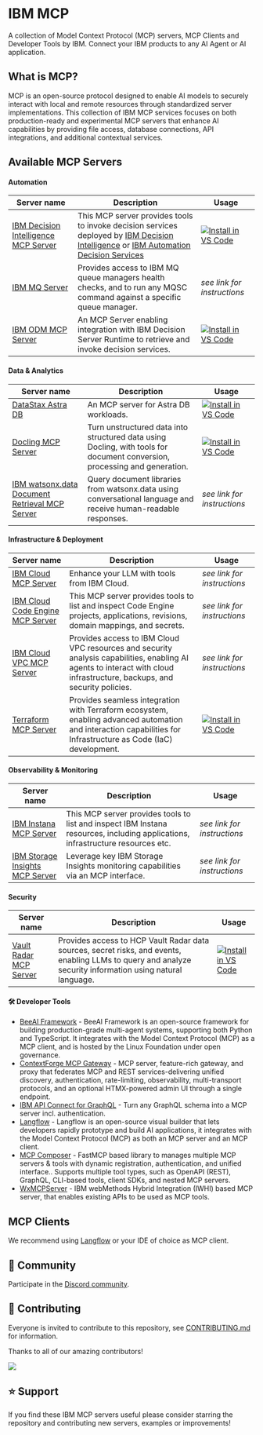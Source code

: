 # IBM MCP

A collection of Model Context Protocol (MCP) servers, MCP Clients and Developer Tools by IBM. Connect your IBM products to any AI Agent or AI application.

## What is MCP?

MCP is an open-source protocol designed to enable AI models to securely interact with local and remote resources through standardized server implementations. This collection of IBM MCP services focuses on both production-ready and experimental MCP servers that enhance AI capabilities by providing file access, database connections, API integrations, and additional contextual services.

## Available MCP Servers

#### Automation

| Server name | Description | Usage |
|---|---|---|
| [IBM Decision Intelligence MCP Server](https://github.com/DecisionsDev/decision-intelligence-mcp-server) | This MCP server provides tools to invoke decision services deployed by [IBM Decision Intelligence](https://www.ibm.com/products/decision-intelligence) or [IBM Automation Decision Services](https://www.ibm.com/products/automation-decision-services) | [![Install in VS Code](https://img.shields.io/badge/VS_Code-Install-0098FF?style=plastic&logo=visualstudiocode&logoColor=ffffff)](https://insiders.vscode.dev/redirect?url=vscode:mcp/install?%7B%22name%22%3A%22ibm-decision-intelligence-mcp-server%22%2C%22type%22%3A%22stdio%22%2C%22command%22%3A%22npx%22%2C%22args%22%3A%5B%22-y%22%2C%22di-mcp-server%22%5D%2C%22env%22%3A%7B%22APIKEY%22%3A%22%3CAPIKEY%3E%22%2C%22URL%22%3A%22https%3A%2F%2F%3CTENANT_NAME%3E.decision-prod-us-south.decision.saas.ibm.com%2Fads%2Fruntime%2Fapi%2Fv1%22%7D%7D)
| [IBM MQ Server](https://github.com/ibm-messaging/mq-mcp-server) | Provides access to IBM MQ queue managers health checks, and to run any MQSC command against a specific queue manager. | *see link for instructions* |
| [IBM ODM MCP Server](https://github.com/DecisionsDev/decision-mcp-server) | An MCP Server enabling integration with IBM Decision Server Runtime to retrieve and invoke decision services. | [![Install in VS Code](https://img.shields.io/badge/VS_Code-Install-0098FF?style=plastic&logo=visualstudiocode&logoColor=ffffff)](https://insiders.vscode.dev/redirect?url=vscode:mcp/install?%7B%22name%22%3A%22ibm-odm-mcp-server%22%2C%22type%22%3A%22stdio%22%2C%22command%22%3A%22uvx%22%2C%22args%22%3A%5B%22--from%22%2C%22git%2Bhttps%3A%2F%2Fgithub.com%2FDecisionsDev%2Fdecision-mcp-server%22%2C%22decision-mcp-server%22%5D%7D) |

#### Data & Analytics

| Server name | Description | Usage |
|---|---|---|
| [DataStax Astra DB](https://github.com/datastax/astra-db-mcp) | An MCP server for Astra DB workloads. | [![Install in VS Code](https://img.shields.io/badge/VS_Code-Install-0098FF?style=plastic&logo=visualstudiocode&logoColor=ffffff)](https://insiders.vscode.dev/redirect?url=vscode:mcp/install?%7B%22name%22%3A%22astra-db-mcp%22%2C%22type%22%3A%22stdio%22%2C%22command%22%3A%22npx%22%2C%22args%22%3A%5B%22-y%22%2C%22%40datastax%2Fastra-db-mcp-server%22%5D%2C%22env%22%3A%7B%22ASTRA_DB_APPLICATION_TOKEN%22%3A%22your_astra_db_token%22%2C%22ASTRA_DB_API_ENDPOINT%22%3A%22your_astra_db_endpoint%22%7D%7D) |
| [Docling MCP Server](https://github.com/docling-project/docling-mcp) | Turn unstructured data into structured data using Docling, with tools for document conversion, processing and generation. | [![Install in VS Code](https://img.shields.io/badge/VS_Code-Install-0098FF?style=plastic&logo=visualstudiocode&logoColor=ffffff)](https://insiders.vscode.dev/redirect?url=vscode:mcp/install?%7B%22name%22%3A%22docling-mcp-server%22%2C%22type%22%3A%22stdio%22%2C%22command%22%3A%22uvx%22%2C%22args%22%3A%5B%22--from%3Ddocling-mcp%22%2C%22docling-mcp-server%22%5D%7D) |
| [IBM watsonx.data Document Retrieval MCP Server](https://github.com/IBM/ibm-watsonxdata-dl-retrieval-mcp-server) | Query document libraries from watsonx.data using conversational language and receive human-readable responses. | *see link for instructions* |
  
#### Infrastructure & Deployment

| Server name | Description | Usage |
|---|---|---|
| [IBM Cloud MCP Server](https://ibm-cloud.github.io/mcp/) | Enhance your LLM with tools from IBM Cloud. | *see link for instructions* |
| [IBM Cloud Code Engine MCP Server](https://github.com/greyhoundforty/code-engine-mcp) | This MCP server provides tools to list and inspect Code Engine projects, applications, revisions, domain mappings, and secrets. | *see link for instructions* |
| [IBM Cloud VPC MCP Server](https://github.com/greyhoundforty/ibmcloud-vpc-mcp) | Provides access to IBM Cloud VPC resources and security analysis capabilities, enabling AI agents to interact with cloud infrastructure, backups, and security policies. | *see link for instructions* |
| [Terraform MCP Server](https://github.com/hashicorp/terraform-mcp-server) | Provides seamless integration with Terraform ecosystem, enabling advanced automation and interaction capabilities for Infrastructure as Code (IaC) development. | [![Install in VS Code](https://img.shields.io/badge/VS_Code-Install-0098FF?style=plastic&logo=visualstudiocode&logoColor=ffffff)](https://insiders.vscode.dev/redirect?url=vscode:mcp/install?%7B%22name%22%3A%22terraform-mcp-server%22%2C%22type%22%3A%22stdio%22%2C%22command%22%3A%22docker%22%2C%22args%22%3A%5B%22run%22%2C%22-i%22%2C%22--rm%22%2C%22hashicorp%2Fterraform-mcp-server%22%5D%7D) |

#### Observability & Monitoring

| Server name | Description | Usage |
|---|---|---|
| [IBM Instana MCP Server](https://github.com/instana/mcp-instana) | This MCP server provides tools to list and inspect IBM Instana resources, including applications, infrastructure resources etc. | *see link for instructions* |
| [IBM Storage Insights MCP Server](https://github.com/IBM/ibm-storageinsights-mcpserver) | Leverage key IBM Storage Insights monitoring capabilities via an MCP interface. | *see link for instructions* |

#### Security

| Server name | Description | Usage |
|---|---|---|
| [Vault Radar MCP Server](https://developer.hashicorp.com/hcp/docs/vault-radar/mcp-server/overview) |Provides access to HCP Vault Radar data sources, secret risks, and events, enabling LLMs to query and analyze security information using natural language. | [![Install in VS Code](https://img.shields.io/badge/VS_Code-Install-0098FF?style=plastic&logo=visualstudiocode&logoColor=ffffff)](https://insiders.vscode.dev/redirect?url=vscode:mcp/install?%7B%22name%22%3A%22vault-radar%22%2C%22type%22%3A%22stdio%22%2C%22command%22%3A%22docker%22%2C%22args%22%3A%5B%22run%22%2C%22--rm%22%2C%22-i%22%2C%22-e%22%2C%22HCP_PROJECT_ID%3D%3CHCP%20Project%20ID%3E%22%2C%22-e%22%2C%22HCP_CLIENT_ID%3D%3CHCP%20Service%20Principal%20Client%20ID%3E%22%2C%22-e%22%2C%22HCP_CLIENT_SECRET%3D%3CHCP%20Service%20Principal%20Client%20Secret%3E%22%2C%22hashicorp%2Fvault-radar-mcp-server%3A%3Ctag%3E%22%5D%7D) |

#### 🛠️ Developer Tools

- [BeeAI Framework](https://framework.beeai.dev/integrations/mcp) - BeeAI Framework is an open-source framework for building production-grade multi-agent systems, supporting both Python and TypeScript. It integrates with the Model Context Protocol (MCP) as a MCP client, and is hosted by the Linux Foundation under open governance.
- [ContextForge MCP Gateway](https://github.com/IBM/mcp-context-forge) - MCP server, feature-rich gateway, and proxy that federates MCP and REST services-delivering unified discovery, authentication, rate-limiting, observability, multi-transport protocols, and an optional HTMX-powered admin UI through a single endpoint.
- [IBM API Connect for GraphQL](https://www.ibm.com/docs/en/api-connect-graphql/saas?topic=directives-directive-tool) - Turn any GraphQL schema into a MCP server incl. authentication.
- [Langflow](https://github.com/langflow-ai/langflow) - Langflow is an open-source visual builder that lets developers rapidly prototype and build AI applications, it integrates with the Model Context Protocol (MCP) as both an MCP server and an MCP client.
- [MCP Composer](https://pypi.org/project/mcp-composer/) - FastMCP based library to manages multiple MCP servers & tools with dynamic registration, authentication, and unified interface.. Supports multiple tool types, such as OpenAPI (REST), GraphQL, CLI-based tools, client SDKs, and nested MCP servers.
- [WxMCPServer](https://github.com/IBM/WxMCPServer) - IBM webMethods Hybrid Integration (IWHI) based MCP server, that enables existing APIs to be used as MCP tools.

## MCP Clients

We recommend using [Langflow](https://github.com/langflow-ai/langflow) or your IDE of choice as MCP client.

## 💬 Community

Participate in the [Discord community](https://discord.com/invite/NzCQQWm7Xs).

## 🤝 Contributing

Everyone is invited to contribute to this repository, see [CONTRIBUTING.md](./CONTRIBUTING.md) for information.

Thanks to all of our amazing contributors!

<a href="https://github.com/ibm/mcp/graphs/contributors">
  <img src="https://contrib.rocks/image?repo=ibm/mcp" />
</a>

## ⭐ Support

If you find these IBM MCP servers useful please consider starring the repository and contributing new servers, examples or improvements!
